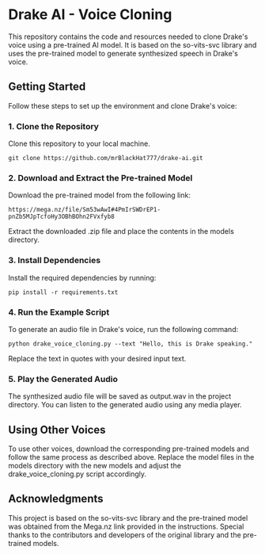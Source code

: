 # Drake AI - Voice Cloning
This repository contains the code and resources needed to clone Drake's voice using a pre-trained AI model. It is based on the so-vits-svc library and uses the pre-trained model to generate synthesized speech in Drake's voice.

## Getting Started
Follow these steps to set up the environment and clone Drake's voice:

### 1. Clone the Repository
Clone this repository to your local machine.

```
git clone https://github.com/mrBlackHat777/drake-ai.git
```
### 2. Download and Extract the Pre-trained Model
Download the pre-trained model from the following link:

```
https://mega.nz/file/Sm53wAwI#4PmIrSWDrEP1-pnZb5MJpTcfoHy3OBhBOhn2FVxfyb8
```
Extract the downloaded .zip file and place the contents in the models directory.

### 3. Install Dependencies
Install the required dependencies by running:

```
pip install -r requirements.txt
```
### 4. Run the Example Script
To generate an audio file in Drake's voice, run the following command:

```
python drake_voice_cloning.py --text "Hello, this is Drake speaking."
```

Replace the text in quotes with your desired input text.

### 5. Play the Generated Audio
The synthesized audio file will be saved as output.wav in the project directory. You can listen to the generated audio using any media player.

## Using Other Voices
To use other voices, download the corresponding pre-trained models and follow the same process as described above. Replace the model files in the models directory with the new models and adjust the drake_voice_cloning.py script accordingly.

## Acknowledgments
This project is based on the so-vits-svc library and the pre-trained model was obtained from the Mega.nz link provided in the instructions. Special thanks to the contributors and developers of the original library and the pre-trained models.
